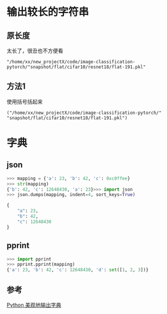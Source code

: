 # 输出较长的字符串
## 原长度
太长了，很丑也不方便看
```language
"/home/xx/new_projectX/code/image-classification-pytorch/"snapshot/flat/cifar10/resnet18/flat-191.pkl"
```

## 方法1
使用括号括起来
```language
("/home/xx/new_projectX/code/image-classification-pytorch/"
"snapshot/flat/cifar10/resnet18/flat-191.pkl")
```

# 字典
## json
```python
>>> mapping = {'a': 23, 'b': 42, 'c': 0xc0ffee}
>>> str(mapping)
{'b': 42, 'c': 12648430, 'a': 23}>>> import json
>>> json.dumps(mapping, indent=4, sort_keys=True)

{
    "a": 23,
    "b": 42,
    "c": 12648430
}
```

## pprint
```python
>>> import pprint
>>> pprint.pprint(mapping)
{'a': 23, 'b': 42, 'c': 12648430, 'd': set([1, 2, 3])}
```

## 参考
[Python 美观地输出字典](https://geek-docs.com/python/python-examples/python-is-beautiful-to-output-a-dictionary.html)